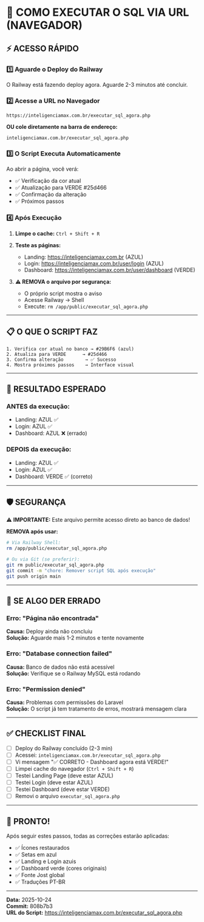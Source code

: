# 🚀 COMO EXECUTAR O SQL VIA URL (NAVEGADOR)

## ⚡ ACESSO RÁPIDO

### 1️⃣ **Aguarde o Deploy do Railway**
O Railway está fazendo deploy agora. Aguarde 2-3 minutos até concluir.

### 2️⃣ **Acesse a URL no Navegador**
```
https://inteligenciamax.com.br/executar_sql_agora.php
```

**OU cole diretamente na barra de endereço:**
```
inteligenciamax.com.br/executar_sql_agora.php
```

### 3️⃣ **O Script Executa Automaticamente**
Ao abrir a página, você verá:
- ✅ Verificação da cor atual
- ✅ Atualização para VERDE #25d466
- ✅ Confirmação da alteração
- ✅ Próximos passos

### 4️⃣ **Após Execução**
1. **Limpe o cache:** `Ctrl + Shift + R`
2. **Teste as páginas:**
   - Landing: https://inteligenciamax.com.br (AZUL)
   - Login: https://inteligenciamax.com.br/user/login (AZUL)
   - Dashboard: https://inteligenciamax.com.br/user/dashboard (VERDE)

3. **⚠️ REMOVA o arquivo por segurança:**
   - O próprio script mostra o aviso
   - Acesse Railway → Shell
   - Execute: `rm /app/public/executar_sql_agora.php`

---

## 📋 O QUE O SCRIPT FAZ

```
1. Verifica cor atual no banco → #29B6F6 (azul)
2. Atualiza para VERDE      → #25d466
3. Confirma alteração        → ✅ Sucesso
4. Mostra próximos passos    → Interface visual
```

---

## 🎨 RESULTADO ESPERADO

### ANTES da execução:
- Landing: AZUL ✅
- Login: AZUL ✅
- Dashboard: AZUL ❌ (errado)

### DEPOIS da execução:
- Landing: AZUL ✅
- Login: AZUL ✅
- Dashboard: VERDE ✅ (correto)

---

## 🛡️ SEGURANÇA

⚠️ **IMPORTANTE:** Este arquivo permite acesso direto ao banco de dados!

**REMOVA após usar:**
```bash
# Via Railway Shell:
rm /app/public/executar_sql_agora.php

# Ou via Git (se preferir):
git rm public/executar_sql_agora.php
git commit -m "chore: Remover script SQL após execução"
git push origin main
```

---

## 🔄 SE ALGO DER ERRADO

### Erro: "Página não encontrada"
**Causa:** Deploy ainda não concluiu  
**Solução:** Aguarde mais 1-2 minutos e tente novamente

### Erro: "Database connection failed"
**Causa:** Banco de dados não está acessível  
**Solução:** Verifique se o Railway MySQL está rodando

### Erro: "Permission denied"
**Causa:** Problemas com permissões do Laravel  
**Solução:** O script já tem tratamento de erros, mostrará mensagem clara

---

## ✅ CHECKLIST FINAL

- [ ] Deploy do Railway concluído (2-3 min)
- [ ] Acessei: `inteligenciamax.com.br/executar_sql_agora.php`
- [ ] Vi mensagem "✅ CORRETO - Dashboard agora está VERDE!"
- [ ] Limpei cache do navegador (`Ctrl + Shift + R`)
- [ ] Testei Landing Page (deve estar AZUL)
- [ ] Testei Login (deve estar AZUL)
- [ ] Testei Dashboard (deve estar VERDE)
- [ ] Removi o arquivo `executar_sql_agora.php`

---

## 🎉 PRONTO!

Após seguir estes passos, todas as correções estarão aplicadas:
- ✅ Ícones restaurados
- ✅ Setas em azul
- ✅ Landing e Login azuis
- ✅ Dashboard verde (cores originais)
- ✅ Fonte Jost global
- ✅ Traduções PT-BR

---

**Data:** 2025-10-24  
**Commit:** 808b7b3  
**URL do Script:** https://inteligenciamax.com.br/executar_sql_agora.php
